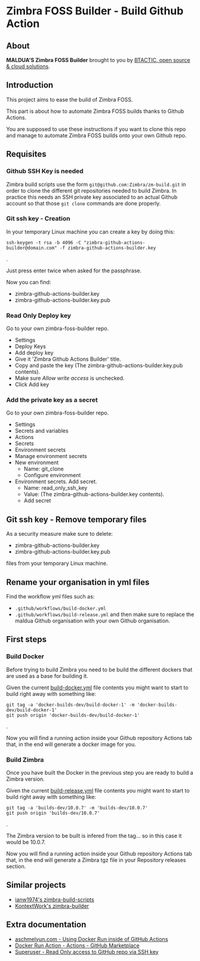 # Zimbra FOSS Builder - Build Github Action

## About

**MALDUA'S Zimbra FOSS Builder** brought to you by [BTACTIC, open source & cloud solutions](https://www.btactic.com).

## Introduction

This project aims to ease the build of Zimbra FOSS.

This part is about how to automate Zimbra FOSS builds thanks to Github Actions.

You are supposed to use these instructions if you want to clone this repo and manage to automate Zimbra FOSS builds onto your own Github repo.

## Requisites

### Github SSH Key is needed

Zimbra build scripts use the form `git@github.com:Zimbra/zm-build.git` in order to clone the different git repositories needed to build Zimbra.
In practice this needs an SSH private key associated to an actual Github account so that those `git clone` commands are done properly.

### Git ssh key -  Creation

In your temporary Linux machine you can create a key by doing this:

```
ssh-keygen -t rsa -b 4096 -C "zimbra-github-actions-builder@domain.com" -f zimbra-github-actions-builder.key
```
.

Just press enter twice when asked for the passphrase.

Now you can find:
- zimbra-github-actions-builder.key
- zimbra-github-actions-builder.key.pub

### Read Only Deploy key

Go to your own zimbra-foss-builder repo.
- Settings
- Deploy Keys
- Add deploy key
- Give it 'Zimbra Github Actions Builder' title.
- Copy and paste the key (The zimbra-github-actions-builder.key.pub contents).
- Make sure *Allow write access* is unchecked.
- Click Add key

### Add the private key as a secret

Go to your own zimbra-foss-builder repo.
- Settings
- Secrets and variables
- Actions
- Secrets
- Environment secrets
- Manage environment secrets
- New environment
    - Name: git_clone
    - Configure environment
- Environment secrets. Add secret.
    - Name: read_only_ssh_key
    - Value: (The zimbra-github-actions-builder.key contents).
    - Add secret

## Git ssh key - Remove temporary files

As a security measure make sure to delete:

- zimbra-github-actions-builder.key
- zimbra-github-actions-builder.key.pub

files from your temporary Linux machine.

## Rename your organisation in yml files

Find the workflow yml files such as:
- `.github/workflows/build-docker.yml`
- `.github/workflows/build-release.yml`
and then make sure to replace the maldua Github organisation with your own Github organisation.

## First steps

### Build Docker

Before trying to build Zimbra you need to be build the different dockers that are used as a base for building it.

Given the current [build-docker.yml](.github/workflows/build-docker.yml) file contents you might want to start to build right away with something like:
```
git tag -a 'docker-builds-dev/build-docker-1' -m 'docker-builds-dev/build-docker-1'
git push origin 'docker-builds-dev/build-docker-1'
```
.

Now you will find a running action inside your Github repository Actions tab that, in the end will generate a docker image for you.

### Build Zimbra

Once you have built the Docker in the previous step you are ready to build a Zimbra version.

Given the current [build-release.yml](.github/workflows/build-release.yml) file contents you might want to start to build right away with something like:
```
git tag -a 'builds-dev/10.0.7' -m 'builds-dev/10.0.7'
git push origin 'builds-dev/10.0.7'
```
.

The Zimbra version to be built is infered from the tag... so in this case it would be 10.0.7.

Now you will find a running action inside your Github repository Actions tab that, in the end will generate a Zimbra tgz file in your Repository releases section.

## Similar projects

- [ianw1974's zimbra-build-scripts](https://github.com/ianw1974/zimbra-build-scripts)
- [KontextWork's zimbra-builder](https://github.com/KontextWork/zimbra-builder)

## Extra documentation

- [aschmelyun.com - Using Docker Run inside of GitHub Actions](https://aschmelyun.com/blog/using-docker-run-inside-of-github-actions/)
- [Docker Run Action - Actions - GitHub Marketplace](https://github.com/marketplace/actions/docker-run-action)
- [Superuser - Read Only access to GitHub repo via SSH key](https://superuser.com/questions/1314064/read-only-access-to-github-repo-via-ssh-key)
